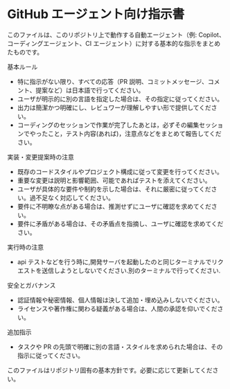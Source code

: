 # GitHub エージェント向け指示書

このファイルは、このリポジトリ上で動作する自動エージェント（例: Copilot、コーディングエージェント、CI エージェント）に対する基本的な指示をまとめたものです。

基本ルール

- 特に指示がない限り、すべての応答（PR 説明、コミットメッセージ、コメント、提案など）は日本語で行ってください。
- ユーザが明示的に別の言語を指定した場合は、その指定に従ってください。
- 出力は簡潔かつ明確にし、レビュワーが理解しやすい形で提供してください。
- コーディングのセッションで作業が完了したあとは，必ずその編集セッションでやったこと，テスト内容(あれば)，注意点などをまとめて報告してください。

実装・変更提案時の注意

- 既存のコードスタイルやプロジェクト構成に従って変更を行ってください。
- 重要な変更は説明と影響範囲、可能であればテストを添えてください。
- ユーザが具体的な要件や制約を示した場合は、それに厳密に従ってください。過不足なく対応してください。
- 要件に不明瞭な点がある場合は、推測せずにユーザに確認を求めてください。
- 要件に矛盾がある場合は、その矛盾点を指摘し、ユーザに確認を求めてください。

実行時の注意

- api テストなどを行う時に,開発サーバを起動したのと同じターミナルでリクエストを送信しようとしないでください.別のターミナルで行ってください.

安全とガバナンス

- 認証情報や秘密情報、個人情報は決して追加・埋め込みしないでください。
- ライセンスや著作権に関わる疑義がある場合は、人間の承認を仰いでください。

追加指示

- タスクや PR の先頭で明確に別の言語・スタイルを求められた場合は、その指示に従ってください。

このファイルはリポジトリ固有の基本方針です。必要に応じて更新してください。
